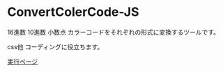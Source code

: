 # ConvertColerCode-JS

16進数 10進数 小数点 
カラーコードをそれぞれの形式に変換するツールです。

css他 コーディングに役立ちます。

[実行ページ](http://ajimonster.com/tool/HTML5_ConvertColerCode.html)
